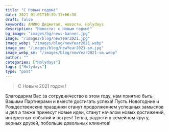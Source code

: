```yaml
---
title: "С Новым годом!"
date: 2021-01-01T10:30:13+06:00
draft: false
keywords: АМИКО Диджитал, новости, Holydays
description: "Новости: с Новым годом!"
bg_image: "images/bg/news-banner.jpg"
image: "/images/blog/newYear2021.jpg"
image_webp: "/images/blog/newYear2021.webp"
image_sm: "/images/blog/newYear2021-sm.jpg"
image_webp_sm: "/images/blog/newYear2021-sm.webp"
author: ""
categories: ["Holydays"]
tags: ["Holydays"]
type: "post"
---
```


> С Новым 2021 годом !

Благодарим Вас за сотрудничество в этом году, нам приятно быть Вашими Партнерами и вместе достигать успеха! Пусть Новогодние и Рождественские праздники станут продолжением успешных замыслов и дел а также принесут новые идеи, станут началом новых достижений, интересных событий и встреч! Тепла, радости в семейном кругу, верных друзей, побольше довольных клиентов! 